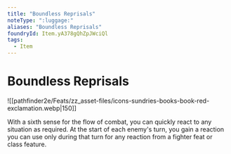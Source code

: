 ```yaml
---
title: "Boundless Reprisals"
noteType: ":luggage:"
aliases: "Boundless Reprisals"
foundryId: Item.yA378gQhZpJWciQl
tags:
  - Item
---
```


# Boundless Reprisals
![[pathfinder2e/Feats/zz_asset-files/icons-sundries-books-book-red-exclamation.webp|150]]

With a sixth sense for the flow of combat, you can quickly react to any situation as required. At the start of each enemy's turn, you gain a reaction you can use only during that turn for any reaction from a fighter feat or class feature.
